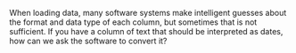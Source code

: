 
When loading data, many software systems make intelligent guesses about the format and data type of each column, but sometimes that is not sufficient.  If you have a column of text that should be interpreted as dates, how can we ask the software to convert it?

